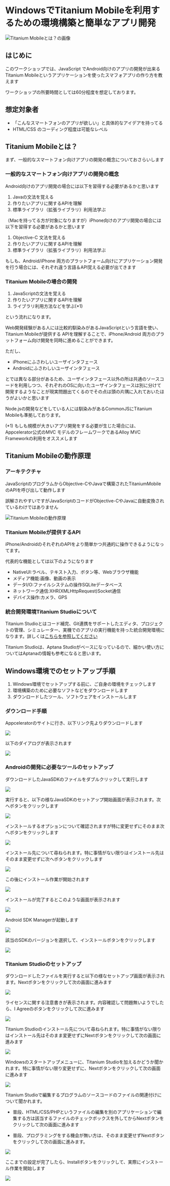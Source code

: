 # WindowsでTitanium Mobileを利用するための環境構築と簡単なアプリ開発

![Titanium Mobileとは？の画像](../image/1stStep-001.png)

## はじめに
このワークショップでは、JavaScript でAndroid向けのアプリの開発が出来るTitanium Mobileというアプリケーションを使ったスマフォアプリの作り方を教えます

ワークショップの所要時間としては60分程度を想定しております。

## 想定対象者

- 「こんなスマートフォンのアプリが欲しい」と具体的なアイデアを持ってる
- HTML/CSS のコーディング程度は可能なレベル

## Titanium Mobileとは？

まず、一般的なスマートフォン向けアプリの開発の概念についておさらいします

### 一般的なスマートフォン向けアプリの開発の概念

Android向けのアプリ開発の場合には以下を習得する必要があるかと思います

1. Javaの文法を覚える
2. 作りたいアプリに関するAPIを理解
3. 標準ライブラリ（拡張ライブラリ）利用法学ぶ

（Macを持ってる方が対象になりますが）iPhone向けのアプリ開発の場合には以下を習得する必要があるかと思います

1. Objective-C 文法を覚える
2. 作りたいアプリに関するAPIを理解
3. 標準ライブラリ（拡張ライブラリ）利用法学ぶ


もしも、Android/iPhone 両方のプラットフォーム向けにアプリケーション開発を行う場合には、それぞれ違う言語＆API覚える必要が出てきます

### Titanium Mobileの場合の開発

1. JavaScriptの文法を覚える
2. 作りたいアプリに関するAPIを理解
3. ライブラリ利用方法などを学ぶ(*1)

という流れになります。

Web開発経験がある人には比較的馴染みがあるJavaScriptという言語を使い、Titanium Mobileが提供する APIを理解することで、iPhone/Android 両方のプラットフォーム向け開発を同時に進めることができます。

ただし、

- iPhoneにふさわしいユーザインタフェース
- Androidにふさわしいユーザインタフェース

とでは異なる部分があるため、ユーザインタフェース以外の所は共通のソースコードを利用しつつ、それぞれのOSに向いたユーザインタフェースは別に分けて開発するようなことが現実問題出てくるのでその点は頭の片隅に入れておいたほうがよいかと思います


Node.jsの開発などをしている人には馴染みがあるCommonJSにTitanium Mobileも準拠しております。

(*1) もしも規模が大きいアプリ開発をする必要が生じた場合には、Appcelerator公式のMVC モデルのフレームワークであるAlloy MVC Frameworkの利用をオススメします

## Titanium Mobileの動作原理

### アーキテクチャ
JavaScriptのプログラムからObjective-CやJavaで構築されたTitaniumMobileのAPIを呼び出して動作します

誤解されやすいですがJavaScriptのコードがObjective-CやJavaに自動変換されているわけではありません

![Titanium Mobileの動作原理](../image/1stStep-004.png)

### Titanium Mobileが提供するAPI

iPhone/AndroidのそれぞれのAPIをより簡単かつ共通的に操作できるようになってます。

代表的な機能としては以下のようになります

- NativeUI:ラベル、テキスト入力、ボタン等、Webブラウザ機能
- メディア機能:画像、動画の表示
- データI/O:ファイルシステムの操作SQLiteデータベース
- ネットワーク通信:XHR(XMLHttpRequest)Socket通信
- デバイス操作:カメラ、GPS

### 統合開発環境Titanium Studioについて

Titanium Studioとはコード補完、Git連携をサポートしたエディタ、プロジェクトの管理、シミュレーター、実機でのアプリの実行機能を持った統合開発環境になります。詳しくは[こちらを参照してください](http://bit.ly/vBbq20)

Titanium Studioは、Aptana Studioがベースになっているので、細かい使い方についてはAptanaの情報も参考になると思います。


## Windows環境でのセットアップ手順

1. Windows環境でセットアップする前に、ご自身の環境をチェックします
2. 環境構築のために必要なソフトなどをダウンロードします
3. ダウンロードしたツール、ソフトウェアをインストールします






### ダウンロード手順

Appceleratorのサイトに行き、以下リンク先よりダウンロードします

![](image/titaniumDownload001.png)

以下のダイアログが表示されます

![](image/titaniumDownload002.png) 


### Androidの開発に必要なツールのセットアップ

ダウンロードしたJavaSDKのファイルをダブルクリックして実行します

![](image/JavaSDKSetup001.png)

実行すると、以下の様なJavaSDKのセットアップ開始画面が表示されます。次へボタンをクリックします

![](image/JavaSDKSetup002.png)

インストールするオプションについて確認されますが特に変更せずにそのまま次へボタンをクリックします

![](image/JavaSDKSetup003.png)

インストール先について尋ねられます。特に事情がない限りはインストール先はそのまま変更せずに次へボタンをクリックします

![](image/JavaSDKSetup004.png)

この後にインストール作業が開始されます

![](image/JavaSDKSetup005.png)

インストールが完了するとこのような画面が表示されます

![](image/JavaSDKSetup006.png)


Android SDK Managerが起動します

![](image/AndroidSDKManager001.png)

該当のSDKのバージョンを選択して、インストールボタンをクリックします

![](image/AndroidSDKManager002.png)


### Titanium Studioのセットアップ

ダウンロードしたファイルを実行すると以下の様なセットアップ画面が表示されます。Nextボタンをクリックして次の画面に進みます

![](image/TitaniumStudioSetup001.png)

ライセンスに関する注意書きが表示されます。内容確認して問題無いようでしたら、I Agreeのボタンをクリックして次に進みます

![](image/TitaniumStudioSetup002.png)

Titanium Studioのインストール先について尋ねられます。特に事情がない限りはインストール先はそのまま変更せずにNextボタンをクリックして次の画面に進みます

![](image/TitaniumStudioSetup003.png)

Windowsのスタートアップメニューに、Titanium Studioを加えるかどうか聞かれます。特に事情がない限り変更せずに、Nextボタンをクリックして次の画面に進みます

![](image/TitaniumStudioSetup005.png)

Titanium Studioで編集するプログラムのソースコードのファイルの関連付けについて聞かれます。

- 普段、HTML/CSS/PHPというファイルの編集を別のアプリケーションで編集する方は該当するファイルのチェックボックスを外してからNextボタンをクリックして次の画面に進みます

- 普段、プログラミングをする機会が無い方は、そのまま変更せずNextボタンをクリックして次の画面に進みます。

![](image/TitaniumStudioSetup006.png)

ここまでの設定が完了したら、Installボタンをクリックして、実際にインストール作業を開始します

![](image/TitaniumStudioSetup007.png)

